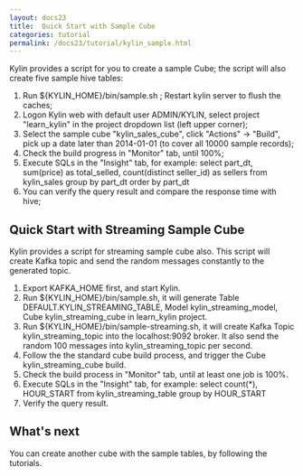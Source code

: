 ```yaml
---
layout: docs23
title:  Quick Start with Sample Cube
categories: tutorial
permalink: /docs23/tutorial/kylin_sample.html
---
```


Kylin provides a script for you to create a sample Cube; the script will also create five sample hive tables:

1. Run ${KYLIN_HOME}/bin/sample.sh ; Restart kylin server to flush the caches;
2. Logon Kylin web with default user ADMIN/KYLIN, select project "learn_kylin" in the project dropdown list (left upper corner);
3. Select the sample cube "kylin_sales_cube", click "Actions" -> "Build", pick up a date later than 2014-01-01 (to cover all 10000 sample records);
4. Check the build progress in "Monitor" tab, until 100%;
5. Execute SQLs in the "Insight" tab, for example:
	select part_dt, sum(price) as total_selled, count(distinct seller_id) as sellers from kylin_sales group by part_dt order by part_dt
6. You can verify the query result and compare the response time with hive;

   
## Quick Start with Streaming Sample Cube

Kylin provides a script for streaming sample cube also. This script will create Kafka topic and send the random messages constantly to the generated topic.

1. Export KAFKA_HOME first, and start Kylin.
2. Run ${KYLIN_HOME}/bin/sample.sh, it will generate Table DEFAULT.KYLIN_STREAMING_TABLE, Model kylin_streaming_model, Cube kylin_streaming_cube in learn_kylin project.
3. Run ${KYLIN_HOME}/bin/sample-streaming.sh, it will create Kafka Topic kylin_streaming_topic into the localhost:9092 broker. It also send the random 100 messages into kylin_streaming_topic per second.
4. Follow the the standard cube build process, and trigger the Cube kylin_streaming_cube build.  
5. Check the build process in "Monitor" tab, until at least one job is 100%.
6. Execute SQLs in the "Insight" tab, for example:
         select count(*), HOUR_START from kylin_streaming_table group by HOUR_START
7. Verify the query result.
 
## What's next

You can create another cube with the sample tables, by following the tutorials.
